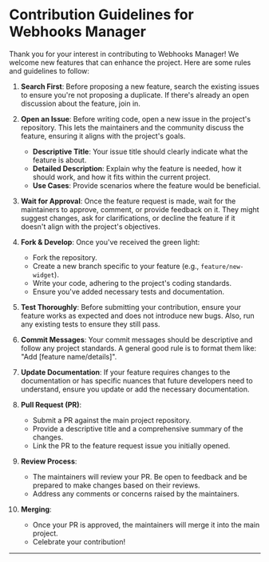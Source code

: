 # Contribution Guidelines for Webhooks Manager

Thank you for your interest in contributing to Webhooks Manager! We welcome new features that can enhance the project. Here are some rules and guidelines to follow:

1. **Search First**: Before proposing a new feature, search the existing issues to ensure you're not proposing a duplicate. If there's already an open discussion about the feature, join in.

2. **Open an Issue**: Before writing code, open a new issue in the project's repository. This lets the maintainers and the community discuss the feature, ensuring it aligns with the project's goals.

   - **Descriptive Title**: Your issue title should clearly indicate what the feature is about.
   - **Detailed Description**: Explain why the feature is needed, how it should work, and how it fits within the current project.
   - **Use Cases**: Provide scenarios where the feature would be beneficial.

3. **Wait for Approval**: Once the feature request is made, wait for the maintainers to approve, comment, or provide feedback on it. They might suggest changes, ask for clarifications, or decline the feature if it doesn't align with the project's objectives.

4. **Fork & Develop**: Once you've received the green light:

   - Fork the repository.
   - Create a new branch specific to your feature (e.g., `feature/new-widget`).
   - Write your code, adhering to the project's coding standards.
   - Ensure you've added necessary tests and documentation.

5. **Test Thoroughly**: Before submitting your contribution, ensure your feature works as expected and does not introduce new bugs. Also, run any existing tests to ensure they still pass.

6. **Commit Messages**: Your commit messages should be descriptive and follow any project standards. A general good rule is to format them like: "Add [feature name/details]".

7. **Update Documentation**: If your feature requires changes to the documentation or has specific nuances that future developers need to understand, ensure you update or add the necessary documentation.

8. **Pull Request (PR)**:

   - Submit a PR against the main project repository.
   - Provide a descriptive title and a comprehensive summary of the changes.
   - Link the PR to the feature request issue you initially opened.

9. **Review Process**:

   - The maintainers will review your PR. Be open to feedback and be prepared to make changes based on their reviews.
   - Address any comments or concerns raised by the maintainers.

10. **Merging**:

    - Once your PR is approved, the maintainers will merge it into the main project.
    - Celebrate your contribution!

---
